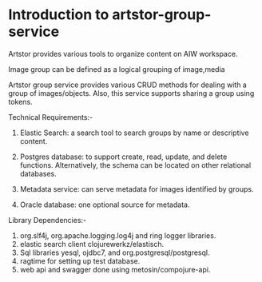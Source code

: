 # Introduction to artstor-group-service

Artstor provides various tools to organize content on AIW workspace.

Image group can be defined as a logical grouping of image,media

Artstor group service provides various CRUD methods for dealing with a group of images/objects. Also, this service supports sharing a group using tokens.

Technical Requirements:-

1. Elastic Search: a search tool to search groups by name or descriptive content.

2. Postgres database: to support create, read, update, and delete functions. Alternatively, the schema can be located on other relational databases.

3. Metadata service: can serve metadata for images identified by groups.

4. Oracle database: one optional source for metadata.

Library Dependencies:-
1. org.slf4j, org.apache.logging.log4j and ring logger libraries.
2. elastic search client clojurewerkz/elastisch.
3. Sql libraries yesql, ojdbc7, and org.postgresql/postgresql.
4. ragtime for setting up test database.
5. web api and swagger done using metosin/compojure-api.

